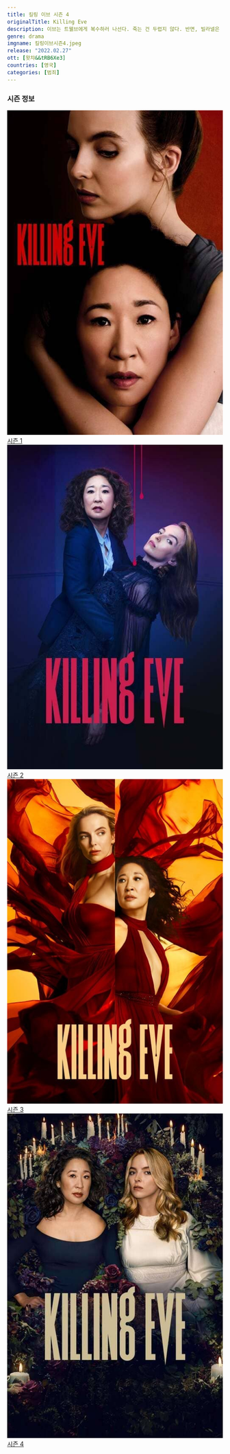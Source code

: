```yaml
---
title: 킬링 이브 시즌 4
originalTitle: Killing Eve
description: 이브는 트웰브에게 복수하러 나선다. 죽는 건 두렵지 않다. 반면, 빌라넬은 새롭게 변신하고자 한다.
genre: drama
imgname: 킬링이브시즌4.jpeg
release: "2022.02.27"
ott: [왓챠&&tRB6Xe3]
countries: [영국]
categories: [범죄]
---
```


### 시즌 정보

<div class="season-list">
<div class="item">
<a href="/drama/킬링이브시즌1" >
<img src="/poster/킬링이브시즌1.jpeg" alt="킬링이브시즌1 포스터 ">
시즌 1</a>
</div>

<div class="item">
<a href="/drama/킬링이브시즌2" >
<img src="/poster/킬링이브시즌2.jpeg" alt="킬링이브시즌2 포스터 ">
시즌 2</a>
</div>

<div class="item">
<a href="/drama/킬링이브시즌3" >
<img src="/poster/킬링이브시즌3.jpeg" alt="킬링이브시즌3 포스터 ">
시즌 3</a>
</div>

<div class="item">
<a href="/drama/킬링이브시즌4" >
<img src="/poster/킬링이브시즌4.jpeg" alt="킬링이브시즌4 포스터 ">
시즌 4</a>
</div>
</div>

